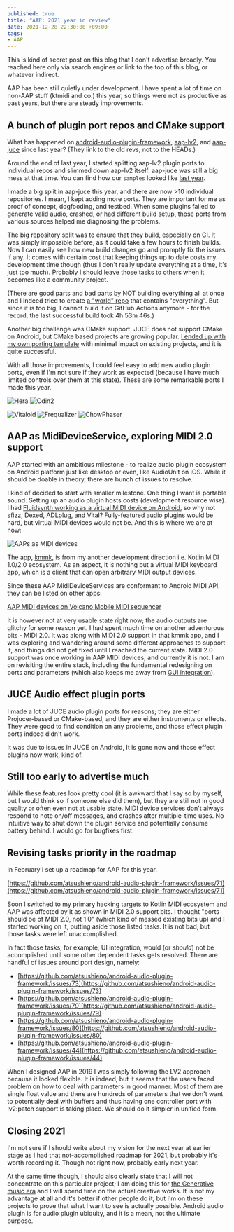 ```yaml
---
published: true
title: "AAP: 2021 year in review"
date: 2021-12-28 22:30:00 +09:00
tags:
- AAP
---
```


This is kind of secret post on this blog that I don't advertise broadly. You reached here only via search engines or link to the top of this blog, or whatever indirect.

AAP has been still quietly under development. I have spent a lot of time on non-AAP stuff (ktmidi and co.) this year, so things were not as productive as past years, but there are steady improvements.

## A bunch of plugin port repos and CMake support

What has happened on [android-audio-plugin-framework](https://github.com/atsushieno/android-audio-plugin-framework/tree/bf37e21dedd867d42919e097cb415f4aa107a61d), [aap-lv2](https://github.com/atsushieno/aap-lv2/tree/2d5825a1bac5260e57de10a0ff5509288d7c1dcb), and [aap-juce](https://github.com/atsushieno/aap-juce/tree/37c5d7558876c71f50ca138e0a7e39c04c001157) since last year? (They link to the old revs, not to the HEADs.)
 
Around the end of last year, I started splitting aap-lv2 plugin ports to individual repos and slimmed down aap-lv2 itself. aap-juce was still a big mess at that time. You can find how our `samples` looked like [last year](https://github.com/atsushieno/aap-juce/tree/37c5d7558876c71f50ca138e0a7e39c04c001157/samples).

I made a big split in aap-juce this year, and there are now >10 individual repositories. I mean, I kept adding more ports. They are important for me as proof of concept, dogfooding, and testbed. When some plugins failed to generate valid audio, crashed, or had different build setup, those ports from various sources helped me diagnosing the problems.

The big repository split was to ensure that they build, especially on CI. It was simply impossible before, as it could take a few hours to finish builds. Now I can easily see how new build changes go and promptly fix the issues if any. It comes with certain cost that keeping things up to date costs my development time though (thus I don't really update everything at a time, it's just too much). Probably I should leave those tasks to others when it becomes like a community project.

(There are good parts and bad parts by NOT building everything all at once and I indeed tried to create [a "world" repo](https://github.com/atsushieno/aap-juce-world) that contains "everything". But since it is too big, I cannot build it on GitHub Actions anymore - for the record, the last successful build took 4h 53m 46s.)

Another big challenge was CMake support. JUCE does not support CMake on Android, but CMake based projects are growing popular. [I ended up with my own porting template](https://atsushieno.github.io/2021/01/16/juce-cmake-android-now-works.html) with minimal impact on existing projects, and it is quite successful.

With all those improvements, I could feel easy to add new audio plugin ports, even if I'm not sure if they work as expected (because I have much limited controls over them at this state). These are some remarkable ports I made this year.

![Hera](https://i.imgur.com/EIhaXdb.png)
![Odin2](https://i.imgur.com/AXoKMrT.png)

![Vitaloid](https://user-images.githubusercontent.com/53929/147199726-c0b49d89-e1d0-494a-aa2c-895d63b5d11e.png)
![Frequalizer](https://user-images.githubusercontent.com/53929/147383092-6e918558-821c-4bec-9c8d-a2d18b3204d0.png)
![ChowPhaser](https://i.imgur.com/DxysqDj.png)

## AAP as MidiDeviceService, exploring MIDI 2.0 support

AAP started with an ambitious milestone - to realize audio plugin ecosystem on Android platform just like desktop or even, like AudioUnit on iOS. While it should be doable in theory, there are bunch of issues to resolve.

I kind of decided to start with smaller milestone. One thing I want is portable sound. Setting up an audio plugin hosts costs (development resource wise). I had [Fluidsynth working as a virtual MIDI device on Android](https://github.com/Rebloom/fluidsynth-midi-service-j), so why not sfizz, Dexed, ADLplug, and Vital? Fully-featured audio plugins would be hard, but virtual MIDI devices would not be. And this is where we are at now:

![AAPs as MIDI devices](https://i.imgur.com/IaeYiO8.png)

The app, [kmmk](https://github.com/atsushieno/kmmk/), is from my another development direction i.e. Kotlin MIDI 1.0/2.0 ecosystem. As an aspect, it is nothing but a virtual MIDI keyboard app, which is a client that can open arbitrary MIDI output devices.

Since these AAP MidiDeviceServices are conformant to Android MIDI API, they can be listed on other apps:

[AAP MIDI devices on Volcano Mobile MIDI sequencer](https://i.imgur.com/eceqJyv.png)

It is however not at very usable state right now; the audio outputs are glitchy for some reason yet. I had spent much time on another adventurous bits - MIDI 2.0. It was along with MIDI 2.0 support in that kmmk app, and I was exploring and wandering around some different approaches to support it, and things did not get fixed until I reached the current state. MIDI 2.0 support was once working in AAP MIDI devices, and currently it is not. I am on revisiting the entire stack, including the fundamental redesigning on ports and parameters (which also keeps me away from [GUI integration](https://github.com/atsushieno/android-audio-plugin-framework/issues/34)).

## JUCE Audio effect plugin ports

I made a lot of JUCE audio plugin ports for reasons; they are either Projucer-based or CMake-based, and they are either instruments or effects. They were good to find condition on any problems, and those effect plugin ports indeed didn't work.

It was due to issues in JUCE on Android, It is gone now and those effect plugins now work, kind of. 

## Still too early to advertise much

While these features look pretty cool (it is awkward that I say so by myself, but I would think so if someone else did them), but they are still not in good quality or often even not at usable state. MIDI device services don't always respond to note on/off messages, and crashes after multiple-time uses. No intuitive way to shut down the plugin service and potentially consume battery behind. I would go for bugfixes first.

## Revising tasks priority in the roadmap

In February I set up a roadmap for AAP for this year.

[https://github.com/atsushieno/android-audio-plugin-framework/issues/71](https://github.com/atsushieno/android-audio-plugin-framework/issues/71)

Soon I switched to my primary hacking targets to Kotlin MIDI ecosystem and AAP was affected by it as shown in MIDI 2.0 support bits. I thought "ports should be of MIDI 2.0, not 1.0" (which kind of messed existing bits up) and I started working on it, putting aside those listed tasks. It is not bad, but those tasks were left unaccomplished.

In fact those tasks, for example, UI integration, would (or *should*) not be accomplished until  some other dependent tasks gets resolved. There are handful of issues around port design, namely:

- [https://github.com/atsushieno/android-audio-plugin-framework/issues/73](https://github.com/atsushieno/android-audio-plugin-framework/issues/73)
- [https://github.com/atsushieno/android-audio-plugin-framework/issues/79](https://github.com/atsushieno/android-audio-plugin-framework/issues/79)
- [https://github.com/atsushieno/android-audio-plugin-framework/issues/80](https://github.com/atsushieno/android-audio-plugin-framework/issues/80)
- [https://github.com/atsushieno/android-audio-plugin-framework/issues/44](https://github.com/atsushieno/android-audio-plugin-framework/issues/44)

When I designed AAP in 2019 I was simply following the LV2 approach because it looked flexible. It is indeed, but it seems that the users faced problem on how to deal with parameters in good manner. Most of them are single float value and there are hundreds of parameters that we don't want to potentially deal with buffers and thus having one controller port with lv2:patch support is taking place. We should do it simpler in unified form.

## Closing 2021

I'm not sure if I should write about my vision for the next year at earlier stage as I had that not-accomplished roadmap for 2021, but probably it's worth recording it. Though not right now, probably early next year.

At the same time though, I should also clearly state that I will not concentrate on this particular project; I am doing this for [the Generative music era](https://atsushieno.github.io/2021/12/15/augene-ng-5.html) and I will spend time on the actual creative works. It is not my advantage at all and it's better if other people do it, but I'm on these projects to prove that what I want to see is actually possible. Android audio plugin is for audio plugin ubiquity, and it is a mean, not the ultimate purpose.

